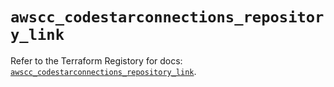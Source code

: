 # `awscc_codestarconnections_repository_link`

Refer to the Terraform Registory for docs: [`awscc_codestarconnections_repository_link`](https://registry.terraform.io/providers/hashicorp/awscc/0.70.0/docs/resources/codestarconnections_repository_link).
